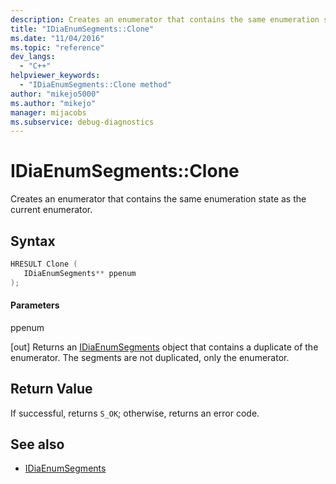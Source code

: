 ```yaml
---
description: Creates an enumerator that contains the same enumeration state as the current enumerator.
title: "IDiaEnumSegments::Clone"
ms.date: "11/04/2016"
ms.topic: "reference"
dev_langs:
  - "C++"
helpviewer_keywords:
  - "IDiaEnumSegments::Clone method"
author: "mikejo5000"
ms.author: "mikejo"
manager: mijacobs
ms.subservice: debug-diagnostics
---
```


# IDiaEnumSegments::Clone

Creates an enumerator that contains the same enumeration state as the current enumerator.

## Syntax

```c++
HRESULT Clone ( 
   IDiaEnumSegments** ppenum
);
```

#### Parameters

ppenum

[out] Returns an [IDiaEnumSegments](../../debugger/debug-interface-access/idiaenumsegments.md) object that contains a duplicate of the enumerator. The segments are not duplicated, only the enumerator.

## Return Value

If successful, returns `S_OK`; otherwise, returns an error code.

## See also

- [IDiaEnumSegments](../../debugger/debug-interface-access/idiaenumsegments.md)
